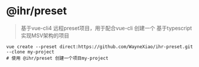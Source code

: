 # @ihr/preset

> 基于vue-cli4 远程preset项目，用于配合vue-cli 创建一个 基于typescript实现MSV架构的项目

```
vue create --preset direct:https://github.com/WayneXiao/ihr-preset.git --clone my-project
# 使用 @ihr/preset 创建一个项目my-project 
```